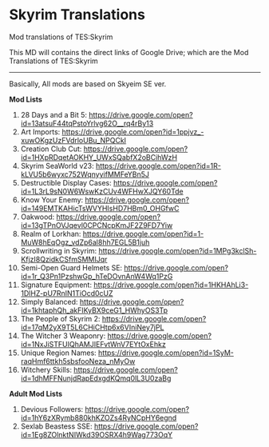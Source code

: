# Skyrim Translations
Mod translations of TES:Skyrim

This MD will contains the direct links of Google Drive; which are the Mod Translations of TES:Skyrim

------
Basically, All mods are based on Skyeim SE ver.

**Mod Lists**
1. 28 Days and a Bit 5: https://drive.google.com/open?id=13atsuF44tqPstoYrlvg62O__rq4rBy13
2. Art Imports: https://drive.google.com/open?id=1ppjvz_-xuwOKgzUzFVdrloUBu_NPQCkI
3. Creation Club Cut: https://drive.google.com/open?id=1HXpRDqetAOKHY_UWxSQabfX2oBCihWzH
4. Skyrim SeaWorld v23: https://drive.google.com/open?id=1R-kLVU5b6wyxc752WqnyyifMMFeYBn5J
5. Destructible Display Cases: https://drive.google.com/open?id=1L3rL9sN0W6WswKzCUv4WFHwXJQY60Tde
6. Know Your Enemy: https://drive.google.com/open?id=149EMTKAHicTsWVYHIsHD7HBm0_OHGfwC
7. Oakwood: https://drive.google.com/open?id=13gTPnOVJqevl0CPCNcpKmJF2Z9FD7Yiw
8. Realm of Lorkhan: https://drive.google.com/open?id=1-MuW8hEqOgz_vdZp6al8hh7EGL5B1juh
9. Scrollwriting in Skyrim: https://drive.google.com/open?id=1MPg3kclSh-KfjzI8QzidkCSfmSMMIJqr
10. Semi-Open Guard Helmets SE: https://drive.google.com/open?id=1r_Q3Pn1PzshwGp_hTeDOvnAnW4Wq1PzG
11. Signature Equipment: https://drive.google.com/open?id=1HKHAhLi3-1DlHZ-pU7RnIN1TiOcd0cUZ
12. Simply Balanced: https://drive.google.com/open?id=1khtaphQh_akFIKyBX9ceG1_HWhyOS3Tp
13. The People of Skyrim 2: https://drive.google.com/open?id=17qM2yX9T5L6CHiCHtp6x6VIniNey7jPL
14. The Witcher 3 Weaponry: https://drive.google.com/open?id=1NxJiSTFUIQhAMJIEFvtWnV7EYtOxEhkz
15. Unique Region Names: https://drive.google.com/open?id=1SyM-raqHmf6ttkh5sbsfooNeza_nMyOw
16. Witchery Skills: https://drive.google.com/open?id=1dhMFFNunjdRapEdxgdKQmq0lL3U0zaBg

**Adult Mod Lists**
1. Devious Followers: https://drive.google.com/open?id=1hY6zXRymb880khKZOZs4RyNCpHY6egnd
2. Sexlab Beastess SSE: https://drive.google.com/open?id=1Eg8ZOlnktNIWkd39OSRX4h9Wag773OqY